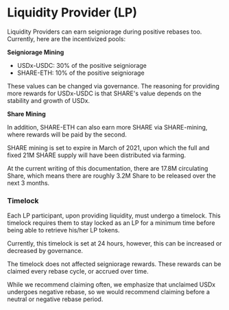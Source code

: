 # Liquidity Provider \(LP\)

Liquidity Providers can earn seigniorage during positive rebases too. Currently, here are the incentivized pools:

**Seigniorage Mining**

* USDx-USDC: 30% of the positive seigniorage
* SHARE-ETH: 10% of the positive seigniorage

These values can be changed via governance. The reasoning for providing more rewards for USDx-USDC is that SHARE's value depends on the stability and growth of USDx.

**Share Mining**

In addition, SHARE-ETH can also earn more SHARE via SHARE-mining, where rewards will be paid by the second.

SHARE mining is set to expire in March of 2021, upon which the full and fixed 21M SHARE supply will have been distributed via farming.

At the current writing of this documentation, there are 17.8M circulating Share, which means there are roughly 3.2M Share to be released over the next 3 months.

### Timelock

Each LP participant, upon providing liquidity, must undergo a timelock. This timelock requires them to stay locked as an LP for a minimum time before being able to retrieve his/her LP tokens.

Currently, this timelock is set at 24 hours, however, this can be increased or decreased by governance.

The timelock does not affected seigniorage rewards. These rewards can be claimed every rebase cycle, or accrued over time.

While we recommend claiming often, we emphasize that unclaimed USDx undergoes negative rebase, so we would recommend claiming before a neutral or negative rebase period.

